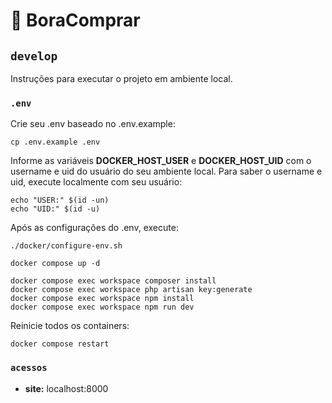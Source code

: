 # 🚀 BoraComprar

## `develop`

Instruções para executar o projeto em ambiente local.

### `.env`

Crie seu .env baseado no .env.example:

```
cp .env.example .env
```

Informe as variáveis **DOCKER_HOST_USER** e **DOCKER_HOST_UID** com o username e uid do usuário do seu ambiente local. Para saber o username e uid, execute localmente com seu usuário:

```
echo "USER:" $(id -un)
echo "UID:" $(id -u)
```

Após as configurações do .env, execute:

```
./docker/configure-env.sh

docker compose up -d

docker compose exec workspace composer install
docker compose exec workspace php artisan key:generate
docker compose exec workspace npm install
docker compose exec workspace npm run dev
```

Reinicie todos os containers:

```
docker compose restart
```

### `acessos`

- **site:** localhost:8000
